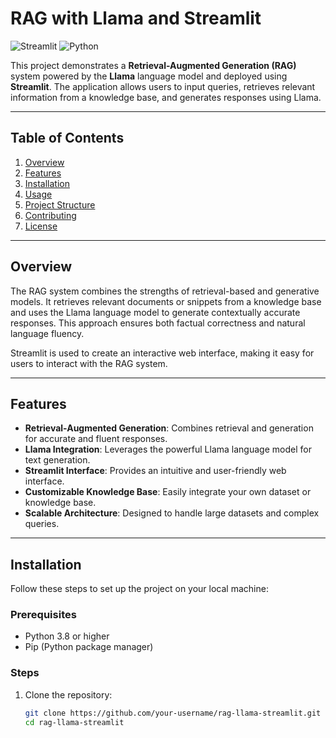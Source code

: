 # RAG with Llama and Streamlit

![Streamlit](https://img.shields.io/badge/Streamlit-FF4B4B?style=for-the-badge&logo=streamlit&logoColor=white)
![Python](https://img.shields.io/badge/Python-3776AB?style=for-the-badge&logo=python&logoColor=white)

This project demonstrates a **Retrieval-Augmented Generation (RAG)** system powered by the **Llama** language model and deployed using **Streamlit**. The application allows users to input queries, retrieves relevant information from a knowledge base, and generates responses using Llama.

---

## Table of Contents

1. [Overview](#overview)
2. [Features](#features)
3. [Installation](#installation)
4. [Usage](#usage)
5. [Project Structure](#project-structure)
6. [Contributing](#contributing)
7. [License](#license)

---

## Overview

The RAG system combines the strengths of retrieval-based and generative models. It retrieves relevant documents or snippets from a knowledge base and uses the Llama language model to generate contextually accurate responses. This approach ensures both factual correctness and natural language fluency.

Streamlit is used to create an interactive web interface, making it easy for users to interact with the RAG system.

---

## Features

- **Retrieval-Augmented Generation**: Combines retrieval and generation for accurate and fluent responses.
- **Llama Integration**: Leverages the powerful Llama language model for text generation.
- **Streamlit Interface**: Provides an intuitive and user-friendly web interface.
- **Customizable Knowledge Base**: Easily integrate your own dataset or knowledge base.
- **Scalable Architecture**: Designed to handle large datasets and complex queries.

---

## Installation

Follow these steps to set up the project on your local machine:

### Prerequisites

- Python 3.8 or higher
- Pip (Python package manager)

### Steps

1. Clone the repository:
   ```bash
   git clone https://github.com/your-username/rag-llama-streamlit.git
   cd rag-llama-streamlit